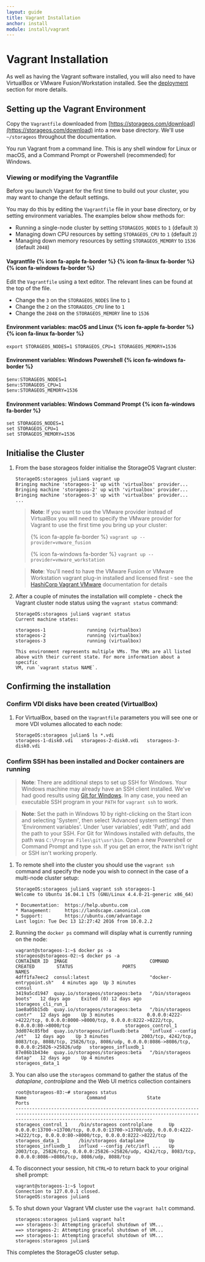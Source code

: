 ```yaml
---
layout: guide
title: Vagrant Installation
anchor: install
module: install/vagrant
---
```


# Vagrant Installation

As well as having the Vagrant software installed, you will also need to have VirtualBox or VMware Fusion/Workstation installed.  See the [deployment](deployment.html) section for more details.

## Setting up the Vagrant Environment

Copy the `Vagrantfile` downloaded from [https://storageos.com/download](https://storageos.com/download) into a new base directory.  We'll use `~/storageos` throughout the documentation.

You run Vagrant from a command line. This is any shell window for Linux or macOS, and a Command Prompt or Powershell (recommended) for Windows.

### Viewing or modifying the Vagrantfile

Before you launch Vagrant for the first time to build out your cluster, you may want to change the default settings.  

You may do this by editing the `Vagrantfile` file in your base directory, or by setting environment variables.  The examples below show methods for:
* Running a single-node cluster by setting `STORAGEOS_NODES` to `1` (default `3`)
* Managing down CPU resources by setting `STORAGEOS_CPU` to `1` (default `2`)
* Managing down memory resources by setting `STORAGEOS_MEMORY` to `1536` (default `2048`)

#### Vagrantfile {% icon fa-apple fa-border %} {% icon fa-linux fa-border %} {% icon fa-windows fa-border %}
Edit the `Vagrantfile` using a text editor. The relevant lines can be found at the top of the file.
* Change the `3` on the `STORAGEOS_NODES` line to `1`
* Change the `2` on the `STORAGEOS_CPU` line to `1`
* Change the `2048` on the `STORAGEOS_MEMORY` line to `1536`

#### Environment variables: macOS and Linux {% icon fa-apple fa-border %} {% icon fa-linux fa-border %}

```
export STORAGEOS_NODES=1 STORAGEOS_CPU=1 STORAGEOS_MEMORY=1536
```

#### Environment variables: Windows Powershell {% icon fa-windows fa-border %}

```
$env:STORAGEOS_NODES=1
$env:STORAGEOS_CPU=1
$env:STORAGEOS_MEMORY=1536
```

#### Environment variables: Windows Command Prompt {% icon fa-windows fa-border %}

```
set STORAGEOS_NODES=1
set STORAGEOS_CPU=1
set STORAGEOS_MEMORY=1536
```

## Initialise the Cluster

1.  From the base storageos folder initialise the StorageOS Vagrant cluster:

    ```
    StorageOS:storageos julian$ vagrant up
    Bringing machine 'storageos-1' up with 'virtualbox' provider...
    Bringing machine 'storageos-2' up with 'virtualbox' provider...
    Bringing machine 'storageos-3' up with 'virtualbox' provider...
    ...
    ```

    >**Note**: If you want to use the VMware provider instead of VirtualBox you will need to specify the VMware provider for Vagrant to use the first time you bring up your cluster:
    >
    > {% icon fa-apple fa-border %} `vagrant up --provider=vmware_fusion`
    >
    > {% icon fa-windows fa-border %} `vagrant up --provider=vmware_workstation`

    >**Note**: You'll need to have the VMware Fusion or VMware Workstation vagrant plug-in installed and licensed first - see the [HashiCorp Vagrant VMware](https://www.vagrantup.com/vmware/) documentation for details

2.  After a couple of minutes the installation will complete - check the Vagrant cluster node status using the `vagrant status` command:

    ```
    StorageOS:storageos julian$ vagrant status
    Current machine states:

    storageos-1               running (virtualbox)
    storageos-2               running (virtualbox)
    storageos-3               running (virtualbox)

    This environment represents multiple VMs. The VMs are all listed
    above with their current state. For more information about a specific
    VM, run `vagrant status NAME`.
    ```

## Confirming the installation

### Confirm VDI disks have been created (VirtualBox)

1.  For VirtualBox, based on the `Vagrantfile` parameters you will see one or more VDI volumes allocated to each node:

    ```
    StorageOS:storageos julian$ ls *.vdi
    storageos-1-disk0.vdi	storageos-2-disk0.vdi	storageos-3-disk0.vdi
    ```

### Confirm SSH has been installed and Docker containers are running

>**Note**: There are additional steps to set up SSH for Windows. Your Windows machine
> may already have an SSH client installed. We've had good results using
> [Git for Windows](https://git-scm.com/download/win).
> In any case, you need an executable
> SSH program in your `PATH` for `vagrant ssh` to work.

> **Note**: Set the path in Windows 10
> by right-clicking on the Start icon and selecting 'System', then select 'Advanced system settings'
> then 'Environment variables'. Under 'user variables', edit 'Path', and add the
> path to your SSH.
> For Git for Windows installed with defaults, the path was `C:\Program Files\git\usr\bin`.
> Open a new Powershell or Command Prompt and type `ssh`. If you get an error, the `PATH` isn't
> right or SSH isn't working properly.

1.  To remote shell into the cluster you should use the `vagrant ssh` command and specify the node you wish to connect in the case of a multi-node cluster setup:

    ```
    StorageOS:storageos julian$ vagrant ssh storageos-1
    Welcome to Ubuntu 16.04.1 LTS (GNU/Linux 4.4.0-21-generic x86_64)

    * Documentation:  https://help.ubuntu.com
    * Management:     https://landscape.canonical.com
    * Support:        https://ubuntu.com/advantage
    Last login: Tue Dec 13 12:27:42 2016 from 10.0.2.2
    ```

2.  Running the `docker ps` command will display what is currently running on the node:

    ```
    vagrant@storageos-1:~$ docker ps -a
    storageos@storageos-02:~$ docker ps -a
    CONTAINER ID  IMAGE                              COMMAND                  CREATED        STATUS                  PORTS                                                                                                           NAMES
    4dff1fa7eec2  consul:latest                      "docker-entrypoint.sh"   4 minutes ago  Up 3 minutes                                                                                                                            consul
    3419a5cd1947  quay.io/storageos/storageos:beta   "/bin/storageos boots"   12 days ago    Exited (0) 12 days ago                                                                                                                  storageos_cli_run_1
    1ae8a05b15db  quay.io/storageos/storageos:beta   "/bin/storageos contr"   12 days ago    Up 3 minutes            0.0.0.0:4222->4222/tcp, 0.0.0.0:8000->8000/tcp, 0.0.0.0:8222->8222/tcp, 0.0.0.0:80->8000/tcp                    storageos_control_1
    3dd074c85fbd  quay.io/storageos/influxdb:beta    "influxd --config /et"   12 days ago    Up 3 minutes            2003/tcp, 4242/tcp, 8083/tcp, 8088/tcp, 25826/tcp, 8086/udp, 0.0.0.0:8086->8086/tcp, 0.0.0.0:25826->25826/udp   storageos_influxdb_1
    87e86b1b434e  quay.io/storageos/storageos:beta   "/bin/storageos datap"   12 days ago    Up 4 minutes                                                                                                                            storageos_data_1
    ```

3.  You can also use the `storageos` command to gather the status of the *dataplane*, *controlplane* and the Web UI metrics collection containers

    ```
    root@storageos-03:~# storageos status
    Name                      Command               State                                                            Ports
    ----------------------------------------------------------------------------------------------------------------------------------------------------------------------------------------
    storageos_control_1    /bin/storageos controlplane      Up      0.0.0.0:13700->13700/tcp, 0.0.0.0:13700->13700/udp, 0.0.0.0:4222->4222/tcp, 0.0.0.0:80->8000/tcp, 0.0.0.0:8222->8222/tcp
    storageos_data_1       /bin/storageos dataplane         Up
    storageos_influxdb_1   influxd --config /etc/infl ...   Up      2003/tcp, 25826/tcp, 0.0.0.0:25826->25826/udp, 4242/tcp, 8083/tcp, 0.0.0.0:8086->8086/tcp, 8086/udp, 8088/tcp
    ```

4.  To disconnect your session, hit `CTRL+D` to return back to your original shell prompt:

    ```
    vagrant@storageos-1:~$ logout
    Connection to 127.0.0.1 closed.
    StorageOS:storageos julian$
    ```

5.  To shut down your Vagrant VM cluster use the `vagrant halt` command.

    ```
    storageos:storageos julian$ vagrant halt
    ==> storageos-3: Attempting graceful shutdown of VM...
    ==> storageos-2: Attempting graceful shutdown of VM...
    ==> storageos-1: Attempting graceful shutdown of VM...
    storageos:storageos julian$
    ```

This completes the StorageOS cluster setup.
